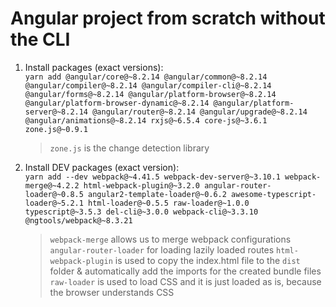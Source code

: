 # Angular project from scratch without the CLI

1. Install packages (exact versions): <br/>
   `yarn add @angular/core@~8.2.14 @angular/common@~8.2.14 @angular/compiler@~8.2.14 @angular/compiler-cli@~8.2.14 @angular/forms@~8.2.14 @angular/platform-browser@~8.2.14 @angular/platform-browser-dynamic@~8.2.14 @angular/platform-server@~8.2.14 @angular/router@~8.2.14 @angular/upgrade@~8.2.14 @angular/animations@~8.2.14 rxjs@~6.5.4 core-js@~3.6.1 zone.js@~0.9.1`

   > `zone.js` is the change detection library

2. Install DEV packages (exact version): <br/>
   `yarn add --dev webpack@~4.41.5 webpack-dev-server@~3.10.1 webpack-merge@~4.2.2 html-webpack-plugin@~3.2.0 angular-router-loader@~0.8.5 angular2-template-loader@~0.6.2 awesome-typescript-loader@~5.2.1 html-loader@~0.5.5 raw-loader@~1.0.0 typescript@~3.5.3 del-cli@~3.0.0 webpack-cli@~3.3.10 @ngtools/webpack@~8.3.21`

   > `webpack-merge` allows us to merge webpack configurations
   > `angular-router-loader` for loading lazily loaded routes
   > `html-webpack-plugin` is used to copy the index.html file to the `dist` folder & automatically add the imports for the created bundle files
   > `raw-loader` is used to load CSS and it is just loaded as is, because the browser understands CSS
